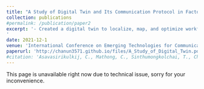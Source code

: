 ```yaml
---
title: "A Study of Digital Twin and Its Communication Protocol in Factory Automation Cell"
collection: publications
#permalink: /publication/paper2
excerpt: '- Created a digital twin to localize, map, and optimize workflow of industrial-grade robotics system.<br/>- Performed real-time system data ingestion for multiple machines to work together on the same up-to-date map, supporting the human operator in scaling the systems effectively.
'
date: 2021-12-1
venue: 'International Conference on Emerging Technologies for Communications 2021 (ICETC2021)'
paperurl: 'http://chanun3571.github.io/files/A_Study_of_Digital_Twin.pdf'
#citation: 'Asavasirikulkij, C., Mathong, C., Sinthumongkolchai, T., Chancharoen, R. and Asdornwised, W., 2021. A Study of Digital Twin and Its Communication Protocol in Factory Automation Cell. IEICE Proceedings Series, 68(D4-2).'
---
```

This page is unavailable right now due to technical issue, sorry for your inconvenience.